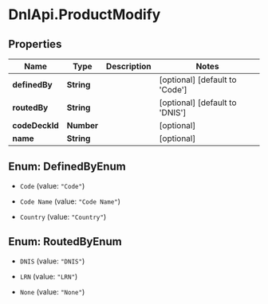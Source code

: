# DnlApi.ProductModify

## Properties
Name | Type | Description | Notes
------------ | ------------- | ------------- | -------------
**definedBy** | **String** |  | [optional] [default to &#39;Code&#39;]
**routedBy** | **String** |  | [optional] [default to &#39;DNIS&#39;]
**codeDeckId** | **Number** |  | [optional] 
**name** | **String** |  | [optional] 


<a name="DefinedByEnum"></a>
## Enum: DefinedByEnum


* `Code` (value: `"Code"`)

* `Code Name` (value: `"Code Name"`)

* `Country` (value: `"Country"`)




<a name="RoutedByEnum"></a>
## Enum: RoutedByEnum


* `DNIS` (value: `"DNIS"`)

* `LRN` (value: `"LRN"`)

* `None` (value: `"None"`)




